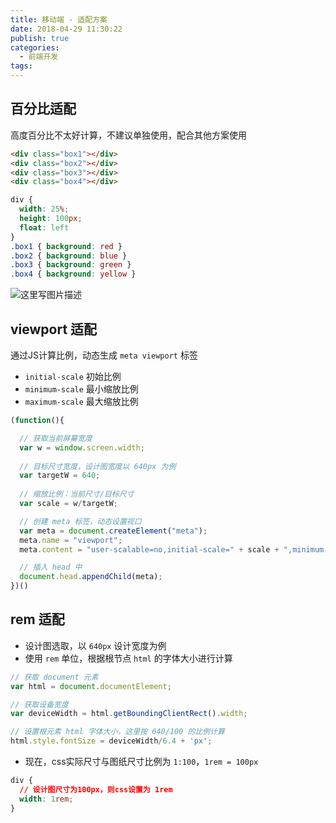 ```yaml
---
title: 移动端 - 适配方案
date: 2018-04-29 11:30:22
publish: true
categories:
  - 前端开发
tags:
---
```


## 百分比适配

高度百分比不太好计算，不建议单独使用，配合其他方案使用

```html
<div class="box1"></div>
<div class="box2"></div>
<div class="box3"></div>
<div class="box4"></div>
```
```css
div {
  width: 25%;
  height: 100px;
  float: left
}
.box1 { background: red }
.box2 { background: blue }
.box3 { background: green }
.box4 { background: yellow }
```
![这里写图片描述](https://wildye.cn/static/images/blog/edc03f42/01.gif)

## viewport 适配
通过JS计算比例，动态生成 `meta viewport` 标签

- `initial-scale` 初始比例
- `minimum-scale` 最小缩放比例
- `maximum-scale` 最大缩放比例
```javascript
(function(){

  // 获取当前屏幕宽度
  var w = window.screen.width;
  
  // 目标尺寸宽度，设计图宽度以 640px 为例
  var targetW = 640;
  
  // 缩放比例：当前尺寸/目标尺寸
  var scale = w/targetW;

  // 创建 meta 标签，动态设置视口
  var meta = document.createElement("meta");
  meta.name = "viewport";
  meta.content = "user-scalable=no,initial-scale=" + scale + ",minimum-scale=" + scale + ",maximum-scale=" + scale;

  // 插入 head 中
  document.head.appendChild(meta);
})()
```
## rem 适配 
- 设计图选取，以 `640px` 设计宽度为例
- 使用 `rem` 单位，根据根节点 `html` 的字体大小进行计算
```javascript
// 获取 document 元素
var html = document.documentElement;

// 获取设备宽度
var deviceWidth = html.getBoundingClientRect().width;

// 设置根元素 html 字体大小，这里按 640/100 的比例计算
html.style.fontSize = deviceWidth/6.4 + 'px';
```
- 现在，css实际尺寸与图纸尺寸比例为 `1:100`，`1rem = 100px`
```css
div {
  // 设计图尺寸为100px，则css设置为 1rem
  width: 1rem;
}
```

